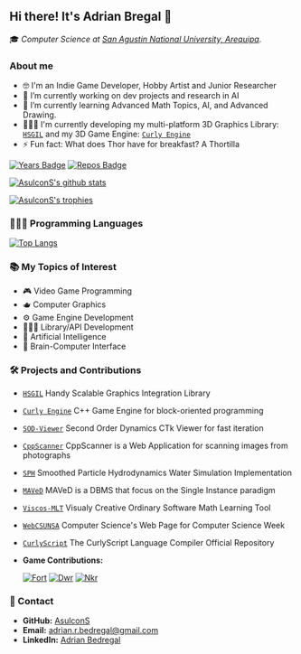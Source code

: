 ## Hi there! It's Adrian Bregal 👋

🎓 _Computer Science at [San Agustin National University, Arequipa](https://www.unsa.edu.pe/en/)_.

### About me

- 🤓 I'm an Indie Game Developer, Hobby Artist and Junior Researcher
- 🔭 I’m currently working on dev projects and research in AI
- 🌱 I’m currently learning Advanced Math Topics, AI, and Advanced Drawing.
- 👨🏻‍💻 I'm currently developing my multi-platform 3D Graphics Library: [`HSGIL`](https://github.com/AsulconS/HSGIL) and my 3D Game Engine: [`Curly Engine`](https://github.com/AsulconS/Curly-Engine)
- ⚡ Fun fact: What does Thor have for breakfast? A Thortilla

[![Years Badge](https://badges.pufler.dev/years/AsulconS)](https://badges.pufler.dev)
[![Repos Badge](https://badges.pufler.dev/repos/AsulconS)](https://badges.pufler.dev)

[![AsulconS's github stats](https://github-readme-stats.vercel.app/api?username=AsulconS&show_icons=true&count_private=true&theme=tokyonight)](#)
<!--[![HamiltonPharmD StackOverflow](https://stackoverflow-badge.herokuapp.com/api/StackOverflowBadge/12038761)](https://stackoverflow.com/users/12038761/asulcons)-->
[![AsulconS's trophies](https://github-profile-trophy.vercel.app/?username=AsulconS&theme=tokyonight&&column=-1&margin-w=8)](#)

### 👨🏻‍💻 Programming Languages

[![Top Langs](https://github-readme-stats.vercel.app/api/top-langs/?username=AsulconS&layout=compact&langs_count=8&theme=tokyonight)](#)

### 📚 My Topics of Interest

- 🎮 Video Game Programming
- 🫖 Computer Graphics
- ⚙️ Game Engine Development
- 👨🏻‍💻 Library/API Development
- 🤖 Artificial Intelligence
- 🧠 Brain-Computer Interface

### 🛠️ Projects and Contributions

- [`HSGIL`](https://github.com/AsulconS/HSGIL) Handy Scalable Graphics Integration Library
- [`Curly Engine`](https://github.com/AsulconS/Curly-Engine) C++ Game Engine for block-oriented programming
- [`SOD-Viewer`](https://github.com/AsulconS/SOD-Viewer) Second Order Dynamics CTk Viewer for fast iteration
- [`CppScanner`](https://github.com/AsulconS/CppScanner) CppScanner is a Web Application for scanning images from photographs
- [`SPH`](https://github.com/AsulconS/SPH) Smoothed Particle Hydrodynamics Water Simulation Implementation
- [`MAVeD`](https://github.com/AsulconS/MAVeD) MAVeD is a DBMS that focus on the Single Instance paradigm
- [`Viscos-MLT`](https://github.com/AsulconS/Viscos-MLT) Visualy Creative Ordinary Software Math Learning Tool
- [`WebCSUNSA`](https://github.com/lehi10/webCsUNSA) Computer Science's Web Page for Computer Science Week
- [`CurlyScript`](https://github.com/AsulconS/CurlyScript-Compiler) The CurlyScript Language Compiler Official Repository

- **Game Contributions:**

  [![Fort](https://cdn2.unrealengine.com/24br-s24-egs-launcher-logo-350x100-350x100-b63249f937d9.png?resize=1&w=480&h=270&quality=medium)](https://store.epicgames.com/en-US/p/fortnite)
  [![Dwr](https://assets.nintendo.com/image/upload/ar_16:9,c_lpad,w_656/b_white/f_auto/q_auto/ncom/software/switch/70010000062295/e1695a37cb31390b71b628c173a0cb67ac4f7a146cfe1500d786388f3f65fc7b)](https://www.youtube.com/watch?v=RsDAMA8ZL7E)
  [![Nkr](https://assets.nintendo.com/image/upload/ar_16:9,c_lpad,w_656/b_white/f_auto/q_auto/ncom/software/switch/70010000043027/dd0b47aed50207d7be8681be221c2bd8099393e01d44ac7cb0a9b692bdeac2ee)](https://www.youtube.com/watch?v=wrwOEpXCAmw)

### 📩 Contact

- **GitHub:** [AsulconS](https://github.com/AsulconS)
- **Email:** [adrian.r.bedregal@gmail.com](mailto:adrian.r.bedregal@gmail.com)
- **LinkedIn:** [Adrian Bedregal](https://www.linkedin.com/in/adrian-bedregal)

<!--
**AsulconS/AsulconS** is a ✨ _special_ ✨ repository because its `README.md` (this file) appears on your GitHub profile.

Here are some ideas to get you started:

- 🔭 I’m currently working on ...
- 🌱 I’m currently learning ...
- 👯 I’m looking to collaborate on ...
- 🤔 I’m looking for help with ...
- 💬 Ask me about ...
- 📫 How to reach me: ...
- 😄 Pronouns: ...
- ⚡ Fun fact: ...
-->
